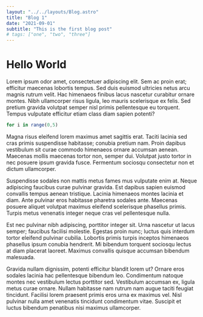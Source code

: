 ```yaml
---
layout: "../../layouts/Blog.astro"
title: "Blog 1"
date: "2021-09-01"
subtitle: "This is the first blog post"
# tags: ["one", "two", "three"]
---
```


# Hello World

Lorem ipsum odor amet, consectetuer adipiscing elit. Sem ac proin erat; efficitur maecenas lobortis tempus. Sed duis euismod ultricies netus arcu magnis rutrum velit. Hac himenaeos finibus lacus nascetur curabitur ornare montes. Nibh ullamcorper risus ligula, leo mauris scelerisque ex felis. Sed pretium gravida volutpat semper nisl primis pellentesque eu torquent. Tempus vulputate efficitur etiam class diam sapien potenti?

```js
for i in range(0,5)
```

Magna risus eleifend lorem maximus amet sagittis erat. Taciti lacinia sed cras primis suspendisse habitasse; conubia pretium nam. Proin dapibus vestibulum sit curae commodo himenaeos ornare accumsan aenean. Maecenas mollis maecenas tortor non, semper dui. Volutpat justo tortor in nec posuere ipsum gravida fusce. Fermentum sociosqu consectetur non et dictum ullamcorper.

Suspendisse sodales non mattis metus fames mus vulputate enim at. Neque adipiscing faucibus curae pulvinar gravida. Est dapibus sapien euismod convallis tempus aenean tristique. Lacinia himenaeos montes lacinia et diam. Ante pulvinar eros habitasse pharetra sodales ante. Maecenas posuere aliquet volutpat maximus eleifend scelerisque phasellus primis. Turpis metus venenatis integer neque cras vel pellentesque nulla.

Est nec pulvinar nibh adipiscing, porttitor integer sit. Urna nascetur ut lacus semper; faucibus facilisi molestie. Egestas proin nunc; luctus quis interdum tortor eleifend pulvinar cubilia. Lobortis primis turpis inceptos himenaeos phasellus ipsum conubia hendrerit. Mi bibendum torquent sociosqu lectus at diam placerat laoreet. Maximus convallis quisque accumsan bibendum malesuada.

Gravida nullam dignissim, potenti efficitur blandit lorem ut? Ornare eros sodales lacinia hac pellentesque bibendum leo. Condimentum natoque montes nec vestibulum lectus porttitor sed. Vestibulum accumsan ex, ligula metus curae ornare. Nullam habitasse nam rutrum nam augue taciti feugiat tincidunt. Facilisi lorem praesent primis eros urna ex maximus vel. Nisl pulvinar nulla amet venenatis tincidunt condimentum vitae. Suscipit et luctus bibendum penatibus nisi maximus ullamcorper.
